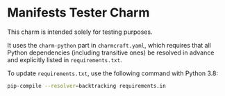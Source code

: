 # Manifests Tester Charm

This charm is intended solely for testing purposes.

It uses the `charm-python` part in `charmcraft.yaml`, which requires that all Python dependencies (including transitive ones) be resolved in advance and explicitly listed in `requirements.txt`.

To update `requirements.txt`, use the following command with Python 3.8:

```bash
pip-compile --resolver=backtracking requirements.in
```
